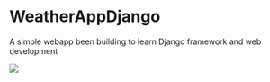 # WeatherAppDjango
 
A simple webapp been building to learn Django framework and web development

![](https://i.imgur.com/n4i1GXC.gif)
